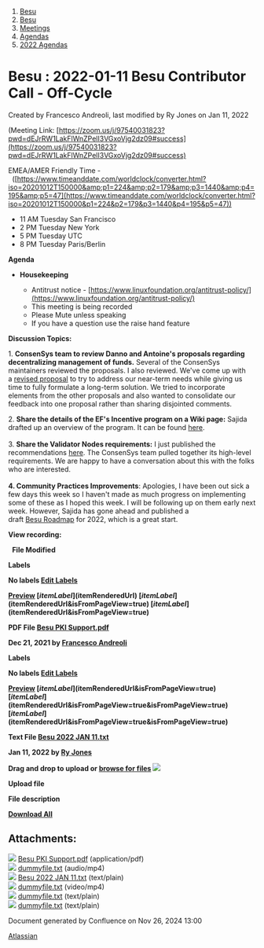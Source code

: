 1. [Besu](index.html)
2. [Besu](Besu_22151173.html)
3. [Meetings](Meetings_22153838.html)
4. [Agendas](Agendas_22153868.html)
5. [2022 Agendas](2022-Agendas_22155133.html)

# Besu : 2022-01-11 Besu Contributor Call - Off-Cycle

Created by Francesco Andreoli, last modified by Ry Jones on Jan 11, 2022

(Meeting Link: ⁨[https://zoom.us/j/97540031823?pwd=dEJrRW1LakFlWnZPelI3VGxoVjg2dz09#success](https://zoom.us/j/97540031823?pwd=dEJrRW1LakFlWnZPelI3VGxoVjg2dz09#success)

EMEA/AMER Friendly Time -  ([https://www.timeanddate.com/worldclock/converter.html?iso=20201012T150000&amp;p1=224&amp;p2=179&amp;p3=1440&amp;p4=195&amp;p5=47](https://www.timeanddate.com/worldclock/converter.html?iso=20201012T150000&p1=224&p2=179&p3=1440&p4=195&p5=47))

- 11 AM Tuesday San Francisco
- 2 PM Tuesday New York
- 5 PM Tuesday UTC
- 8 PM Tuesday Paris/Berlin

**Agenda**

- **Housekeeping**
  
  - Antitrust notice - [https://www.linuxfoundation.org/antitrust-policy/](https://www.linuxfoundation.org/antitrust-policy/)
  - This meeting is being recorded
  - Please Mute unless speaking
  - If you have a question use the raise hand feature

**Discussion Topics:**

1. **ConsenSys team to review Danno and Antoine's proposals regarding decentralizing management of funds.** Several of the ConsenSys maintainers reviewed the proposals. I also reviewed. We've come up with a [revised proposal](https://lf-hyperledger.atlassian.net/wiki/display/BESU/Near-Term+Besu+Incentive+Program+proposal) to try to address our near-term needs while giving us time to fully formulate a long-term solution. We tried to incorporate elements from the other proposals and also wanted to consolidate our feedback into one proposal rather than sharing disjointed comments.

2. **Share the details of the EF's Incentive program on a Wiki page:** Sajida drafted up an overview of the program. It can be found [here](https://lf-hyperledger.atlassian.net/wiki/display/BESU/Besu+Execution+Client+Incentive+Program).  
   
3. **Share the Validator Nodes requirements:** I just published the recommendations [here](https://lf-hyperledger.atlassian.net/wiki/pages/viewpage.action?pageId=22155212). The ConsenSys team pulled together its high-level requirements. We are happy to have a conversation about this with the folks who are interested.  
    
**4. Community Practices Improvements**: Apologies, I have been out sick a few days this week so I haven't made as much progress on implementing some of these as I hoped this week. I will be following up on them early next week. However, Sajida has gone ahead and published a draft [Besu Roadmap](https://lf-hyperledger.atlassian.net/wiki/display/BESU/Roadmap) for 2022, which is a great start.

**View recording:** 

  **File Modified**

**Labels**

**No labels [Edit Labels](# "Edit Labels")**

**[Preview]() [$itemLabel]($itemRenderedUrl) [$itemLabel]($itemRenderedUrl&isFromPageView=true) [$itemLabel]($itemRenderedUrl&isFromPageView=true)**

**PDF File [Besu PKI Support.pdf](attachments/22155135/22155136.pdf "Download")**

**Dec 21, 2021 by [Francesco Andreoli](/wiki/people/610104864e8d8d0069291688)**

**Labels**

**No labels [Edit Labels](# "Edit Labels")**

**[Preview]() [$itemLabel]($itemRenderedUrl&isFromPageView=true) [$itemLabel]($itemRenderedUrl&isFromPageView=true&isFromPageView=true) [$itemLabel]($itemRenderedUrl&isFromPageView=true&isFromPageView=true)**

**Text File [Besu 2022 JAN 11.txt](attachments/22155135/22155261.txt "Download")**

**Jan 11, 2022 by [Ry Jones](/wiki/people/557058:078cecfc-fb17-4d9a-8759-b5b74efa6850)**

**Drag and drop to upload or [browse for files]() ![](images/icons/wait.gif)**

**Upload file**

**File description**

**[Download All](/wiki/download/all_attachments?pageId=22155135 "Download all the latest versions of attachments on this page as single zip file.")**

## Attachments:

![](images/icons/bullet_blue.gif) [Besu PKI Support.pdf](attachments/22155135/22155136.pdf) (application/pdf)  
![](images/icons/bullet_blue.gif) [dummyfile.txt](attachments/22155135/22156941.txt) (audio/mp4)  
![](images/icons/bullet_blue.gif) [Besu 2022 JAN 11.txt](attachments/22155135/22155261.txt) (text/plain)  
![](images/icons/bullet_blue.gif) [dummyfile.txt](attachments/22155135/22156980.txt) (video/mp4)  
![](images/icons/bullet_blue.gif) [dummyfile.txt](attachments/22155135/22155259.txt) (text/plain)  
![](images/icons/bullet_blue.gif) [dummyfile.txt](attachments/22155135/22155260.txt) (text/plain)

Document generated by Confluence on Nov 26, 2024 13:00

[Atlassian](http://www.atlassian.com/)
